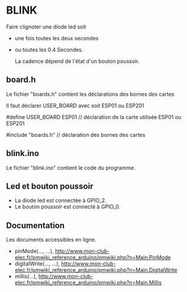 BLINK
=========================================

Faire clignoter une diode led soit
   
-  une fois toutes les deux secondes
   
-  ou toutes les 0.4 Secondes.

    La cadence dépend de l'état d'un bouton poussoir.

##  board.h

Le fichier "boards.h" contient les déclarations des bornes des cartes

Il faut déclarer USER_BOARD avec soit ESP01 ou ESP201

 #define USER_BOARD      ESP01   // déclaration de la carte utilisée ESP01 ou ESP201

 #include "boards.h"             // déclaration des bornes des cartes

## blink.ino

Le fichier "blink.ino" contient le code du programme.

## Led et bouton poussoir

- La diode led est connectée à GPIO_2.
- Le bouton poussoir est connecté à GPIO_0.

## Documentation

Les documents accessibles en ligne.

- pinMode(..., ...), http://www.mon-club-elec.fr/pmwiki_reference_arduino/pmwiki.php?n=Main.PinMode
- digitalWrite(..., ...), http://www.mon-club-elec.fr/pmwiki_reference_arduino/pmwiki.php?n=Main.DigitalWrite
- millis(...), http://www.mon-club-elec.fr/pmwiki_reference_arduino/pmwiki.php?n=Main.Millis



